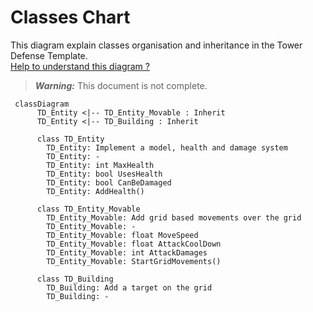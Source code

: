 # Classes Chart

This diagram explain classes organisation and inheritance in the Tower Defense Template.\
[Help to understand this diagram ?](https://mermaid-js.github.io/mermaid/#/classDiagram)

> **_Warning:_**  This document is not complete.

```mermaid
 classDiagram
      TD_Entity <|-- TD_Entity_Movable : Inherit
      TD_Entity <|-- TD_Building : Inherit
 
      class TD_Entity
        TD_Entity: Implement a model, health and damage system
        TD_Entity: -
        TD_Entity: int MaxHealth
        TD_Entity: bool UsesHealth
        TD_Entity: bool CanBeDamaged
        TD_Entity: AddHealth()
      
      class TD_Entity_Movable
        TD_Entity_Movable: Add grid based movements over the grid
        TD_Entity_Movable: -
        TD_Entity_Movable: float MoveSpeed
        TD_Entity_Movable: float AttackCoolDown
        TD_Entity_Movable: int AttackDamages
        TD_Entity_Movable: StartGridMovements()
        
      class TD_Building
        TD_Building: Add a target on the grid
        TD_Building: -
```
